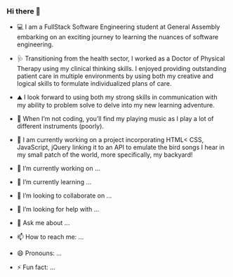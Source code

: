 ### Hi there 👋

- 💻 I am a FullStack Software Engineering student at General Assembly embarking on an exciting journey to learning the nuances of software engineering. 

- 🩺 Transitioning from the health sector, I worked as a Doctor of Physical Therapy using my clinical thinking skills.  I enjoyed providing outstanding patient care in multiple environments by using both my creative and logical skills to formulate individualized plans of care.

- ⛰️  I look forward to using both my strong skills in communication with my ability to problem solve to delve into my new learning adventure.

- 🥁 When I’m not coding, you’ll find my playing music as I play a lot of different instruments (poorly). 

- 🌱 I am currently working on a project incorporating HTML< CSS, JavaScript, jQuery linking it to an API to emulate the bird songs I hear in my small patch of the world, more specifically, my backyard! 


- 🔭 I’m currently working on ...
- 🌱 I’m currently learning ...
- 👯 I’m looking to collaborate on ...
- 🤔 I’m looking for help with ...
- 💬 Ask me about ...
- 📫 How to reach me: ...
- 😄 Pronouns: ...
- ⚡ Fun fact: ...
